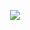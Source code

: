 <p align="center">
  <img src="https://capsule-render.vercel.app/api?text=Welcome 🚀&animation=fadeIn&type=waving&color=gradient&height=100"/>
</p>

